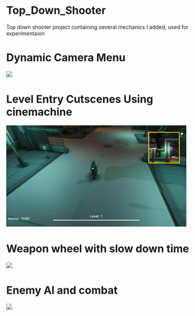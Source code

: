 # Top_Down_Shooter

Top down shooter project containing several mechanics I added, used for experimentaion 

# Dynamic Camera Menu

![](images/Menu.gif)

# Level Entry Cutscenes Using cinemachine

![](images/Cutscene.gif)

# Weapon wheel with slow down time

![](images/WeaponWheel.gif)

# Enemy AI and combat

![](images/Combat.gif)



